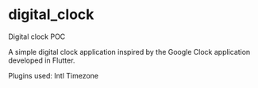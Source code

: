 # digital_clock

Digital clock POC

A simple digital clock application inspired by the Google Clock application developed in Flutter. 

Plugins used: 
Intl
Timezone
